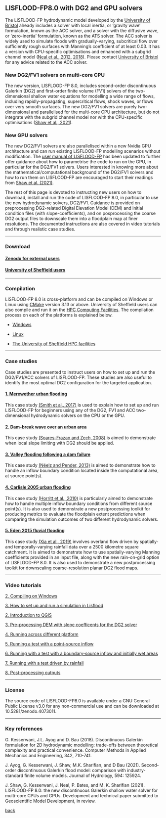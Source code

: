 
## LISFLOOD-FP8.0 with DG2 and GPU solvers

The LISFLOOD-FP hydrodynamic model developed by the [University of Bristol](http://www.bristol.ac.uk/geography/research/hydrology/models/lisflood/) already includes a solver with local inertia, or ‘gravity wave’ formulation, known as the ACC solver, and a solver with the diffusive wave, or ‘zero-inertia’ formulation, known as the ATS solver. The ACC solver is widely used to simulate floods with gradually-varying, subcritical flow over sufficiently rough surfaces with Manning’s coefficient of at least 0.03. It has a version with CPU-specific optimisations and enhanced with a subgrid channel model ([Neal et al., 2012](https://agupubs.onlinelibrary.wiley.com/doi/10.1029/2012WR012514), [2018](https://www.sciencedirect.com/science/article/pii/S1364815217307478)). Please contact [University of Bristol](http://www.bristol.ac.uk/geography/research/hydrology/models/lisflood/) for any advice related to the ACC solver.   

### New DG2/FV1 solvers on multi-core CPU 
The new version, LISFLOOD-FP 8.0, includes second-order discontinuous Galerkin (DG2) and first-order finite volume (FV1) solvers of the two-dimensional shallow water equations for modelling a wide range of flows, including rapidly-propagating, supercritical flows, shock waves, or flows over very smooth surfaces. The new DG2/FV1 solvers are purely two-dimensional and parallelised for the multi-core CPU architecture, but do not integrate with the subgrid channel model nor with the CPU-specific optimisations ([Shaw et al., 2021](https://gmd.copernicus.org/preprints/gmd-2020-340/)).


### New GPU solvers  
The new DG2/FV1 solvers are also parallelised within a new Nvidia GPU architecture and can run existing LISFLOOD-FP modelling scenarios without modification. The [user manual of LISFLOOD-FP](https://drive.google.com/file/d/1Yk5txMWWfSqPcPOqjQh30XLSp8Sypy1M/view?usp=sharing) has been updated to further offer guidance about how to parametrise the code to run on the GPU, in particular for the DG2/FV1 solvers. Users interested in knowing more about the mathematical/computational background of the DG2/FV1 solvers and how to run them on LISFLOOD-FP are encouraged to start their readings from [Shaw et al. (2021)](https://gmd.copernicus.org/preprints/gmd-2020-340/). 

The rest of this page is devoted to instructing new users on how to download, install and run the code of LISFLOOD-FP 8.0, in particular to use the new hydrodynamic solvers, DG2/FV1. Guidance is provided on preprocessing DG2-related Digital Elevation Model (DEM) and initial condition files (with slope-coefficients), and on posprocessing the coarse DG2 output files to downscale them into a floodplain map at finer resolutions. The documented instructions are also covered in video tutorials and through realistic case studies. 

***

### Download  

#### [Zenodo for external users](./Zenodo.md)


#### [University of Sheffield users](./UoS_HPC.md) 


***


### Compilation   
LISFLOOD-FP 8.0 is cross-platform and can be compiled on Windows or Linux using [CMake](https://cmake.org/) version 3.13 or above. University of Sheffield users can also compile and run it on the [HPC Computing Facilities](https://www.sheffield.ac.uk/it-services/research/hpc-facilities). The compilation process on each of the platforms is explained below.

- [Windows](/compile_win.md)
  

- [Linux](/compile_lin.md)


- [The University of Sheffield HPC facilities](/compile_hpc.md) 

***


### Case studies 
Case studies are presented to instruct users on how to set up and run the DG2/FV1/ACC solvers of LISFLOOD-FP. These studies are also useful to identify the most optimal DG2 configuration for the targeted application.


#### [1. Merewether urban flooding](./Merewether.md)
This case study [(Smith et al., 2017)](https://www.tandfonline.com/doi/abs/10.1080/15715124.2016.1193510) is used to explain how to set up and run LISFLOOD-FP for beginners using any of the DG2, FV1 and ACC two-dimensional hydrodynamic solvers on the CPU or the GPU.  


#### [2. Dam-break wave over an urban area](./25_Blocks.md) 
This case study [(Soares-Frazao and Zech, 2008)](https://www.tandfonline.com/doi/abs/10.3826/jhr.2008.3164) is aimed to demonstrate when local slope limiting with DG2 should be applied. 


#### [3. Valley flooding following a dam failure](./EnvAcy5.md)  
This case study [(Néelz and Pender, 2013)](https://consult.environment-agency.gov.uk/engagement/bostonbarriertwao/results/appendix-6---neelz--s.---pender--g.--2013--benchmarking-the-latest-generation-of-2d-hydraulic-modelling-packages.-bristol_environment-agency.pdf) is aimed to demonstrate how to handle an inflow boundary condition located inside the computational area, at source point(s).


#### [4. Carlisle 2005 urban flooding](./Carlistle_flooding.md)
This case study [(Horritt et al., 2010)](https://www.icevirtuallibrary.com/doi/pdf/10.1680/wama.2010.163.6.273) is particularly aimed to demonstrate how to handle multiple inflow boundary conditions from different source point(s). It is also used to demonstrate a new postprocessing toolkit for producing metrics to evaluate the floodplain extent predictions when comparing the simulation outcomes of two different hydrodynamic solvers.


#### [5. Eden 2015 fluvial flooding](./Desmond_Eden2015.md)  
This case study [(Xia et al., 2019)](https://www.sciencedirect.com/science/article/abs/pii/S030917081930243X) involves overland flow driven by spatially- and temporally-varying rainfall data over a 2500 kilometre square catchment. It is aimed to demonstrate how to use spatially-varying Manning coefficients provided in an input file, along with the new rain-on-grid option of LISFLOOD-FP 8.0. It is also used to demonstrate a new postprocessing toolkit for downscaling coarse-resolution planar DG2 flood maps.


***

### Video tutorials  
[2. Compiling on Windows](https://youtu.be/cNpeCDQXHCs)

[3. How to set up and run a simulation in Lisflood](./Merewether_videos.md)

[2. Introduction to QGIS](./VideoTutorials/Download_and_compile)

[3. Pre-processing DEM with slope coefficents for the DG2 solver](./VideoTutorials/Download_and_compile)

[4. Running across different platform](./VideoTutorials/Download_and_compile)

[5. Running a test with a point-source inflow](./VideoTutorials/Download_and_compile)

[6. Running with a test with a boundary-source inflow and initially wet areas](./VideoTutorials/Download_and_compile)

[7. Running with a test driven by rainfall](./VideoTutorials/Download_and_compile)

[8. Post-processing outputs](./VideoTutorials/Download_and_compile)

***

### License 
The source code of LISFLOOD-FP8.0 is available under a GNU General Public License v3.0 for any non-commercial use and can be downloaded at 10.5281/zenodo.4073011.

***

### Key references 
G. Kesserwani, J.L. Ayog and D. Bau (2018). Discontinuous Galerkin formulation for 2D hydrodynamic modelling: trade-offs between theoretical complexity and practical convenience. Computer Methods in Applied Mechanics and Engineering, 342, 710-741.

J. Ayog, G. Kesserwani, J. Shaw, M.K. Sharifian, and D Bau (2021). Second-order discontinuous Galerkin flood model: comparison with industry-standard finite volume models. Journal of Hydrology, 594: 125924.

J. Shaw, G. Kesserwani, J. Neal, P. Bates, and M. K. Sharifian (2021). LISFLOOD-FP 8.0: the new discontinuous Galerkin shallow water solver for multi-core CPUs and GPUs. Development and technical paper submitted to Geoscientific Model Development, in review.




[back](/Developments.md)

